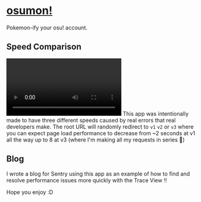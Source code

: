 # [osumon!](https://osumon.vercel.app/v2)
Pokemon-ify your osu! account. 

## Speed Comparison
![speed comparison](/Side%20by%20Side.mp4)
This app was intentionally made to have three different speeds caused by real errors that real developers make. The root URL will randomly redirect to `v1` `v2` or `v3` where you can expect page load performance to decrease from ~2 seconds at v1 all the way up to 8 at v3 (where I'm making all my requests in series 🤮)

## Blog
I wrote a blog for Sentry using this app as an example of how to find and resolve performance issues more quickly with the Trace View ‼️

Hope you enjoy :D 